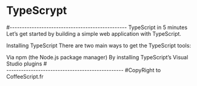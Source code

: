 # TypeScrypt

#------------------------------------------------
TypeScript in 5 minutes
Let’s get started by building a simple web application with TypeScript.

Installing TypeScript
There are two main ways to get the TypeScript tools:

Via npm (the Node.js package manager)
By installing TypeScript’s Visual Studio plugins #<br>------------------------------------------------
#CopyRight to CoffeeScript.fr
